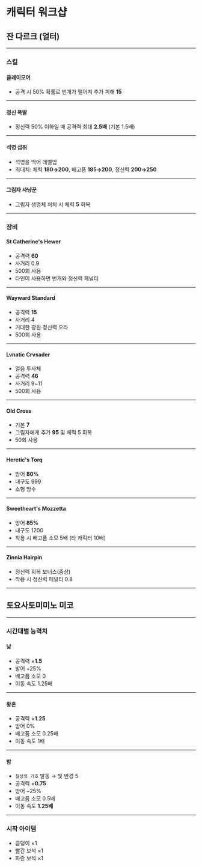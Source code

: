 # 캐릭터 워크샵

## 잔 다르크 (얼터)

---

### 스킬
#### 클레이모어
- 공격 시 50% 확률로 번개가 떨어져 추가 피해 **15**

---

#### 정신 폭발
- 정신력 50% 이하일 때 공격력 최대 **2.5배** (기본 1.5배)

---

#### 석영 섭취
- 석영을 먹어 레벨업
- 최대치: 체력 **180→200**, 배고픔 **185→200**, 정신력 **200→250**

---

#### 그림자 사냥꾼
- 그림자 생명체 처치 시 체력 **5** 회복

---

### 장비
#### St Catherine's Hewer
- 공격력 **60**
- 사거리 0.9
- 500회 사용
- 타인이 사용하면 번개와 정신력 페널티

---

#### Wayward Standard
- 공격력 **15**
- 사거리 4
- 거대한 광원·정신력 오라
- 500회 사용

---

#### Lvnatic Crvsader
- 얼음 투사체
- 공격력 **46**
- 사거리 9~11
- 500회 사용

---

#### Old Cross
- 기본 **7**
- 그림자에게 추가 **95** 및 체력 5 회복
- 50회 사용

---

#### Heretic's Torq
- 방어 **80%**
- 내구도 999
- 소형 방수

---

#### Sweetheart's Mozzetta
- 방어 **85%**
- 내구도 1200
- 착용 시 배고픔 소모 5배 (타 캐릭터 10배)

---

#### Zinnia Hairpin
- 정신력 회복 보너스(중상)
- 착용 시 정신력 페널티 0.8

---

## 토요사토미미노 미코

---

### 시간대별 능력치
#### 낮
- 공격력 ×**1.5**
- 방어 +25%
- 배고픔 소모 0
- 이동 속도 1.25배

---

#### 황혼
- 공격력 ×**1.25**
- 방어 0%
- 배고픔 소모 0.25배
- 이동 속도 1배

---

#### 밤
- `칠성의 가호` 발동 → 빛 반경 5
- 공격력 ×**0.75**
- 방어 −25%
- 배고픔 소모 0.5배
- 이동 속도 **1.25배**

---

### 시작 아이템
- 금덩이 ×1
- 빨간 보석 ×1
- 파란 보석 ×1

